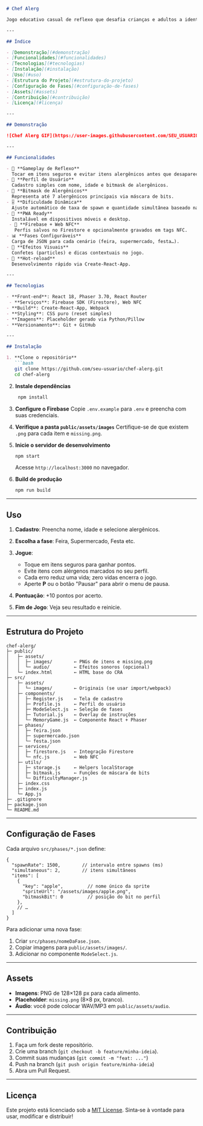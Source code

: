````markdown
# Chef Alerg

Jogo educativo casual de reflexo que desafia crianças e adultos a identificar e evitar ingredientes alergênicos em diversos cenários. Construído como PWA com **React** + **Phaser 3**, perfil de usuário, bitmask de alergênicos, dificuldade dinâmica e backend em Firebase (Firestore).

---

## Índice

- [Demonstração](#demonstração)  
- [Funcionalidades](#funcionalidades)  
- [Tecnologias](#tecnologias)  
- [Instalação](#instalação)  
- [Uso](#uso)  
- [Estrutura do Projeto](#estrutura-do-projeto)  
- [Configuração de Fases](#configuração-de-fases)  
- [Assets](#assets)  
- [Contribuição](#contribuição)  
- [Licença](#licença)  

---

## Demonstração

![Chef Alerg GIF](https://user-images.githubusercontent.com/SEU_USUARIO/placeholder-chef-alerg.gif)

---

## Funcionalidades

- 🎯 **Gameplay de Reflexo**  
  Tocar em itens seguros e evitar itens alergênicos antes que desapareçam.
- 👤 **Perfil de Usuário**  
  Cadastro simples com nome, idade e bitmask de alergênicos.
- 🧩 **Bitmask de Alergênicos**  
  Representa até 7 alergênicos principais via máscara de bits.
- 🎚️ **Dificuldade Dinâmica**  
  Ajuste automático de taxa de spawn e quantidade simultânea baseado na performance.
- 📱 **PWA Ready**  
  Instalável em dispositivos móveis e desktop.
 - 🔌 **Firebase + Web NFC**
   Perfis salvos no Firestore e opcionalmente gravados em tags NFC.
- 📊 **Fases Configuráveis**  
  Carga de JSON para cada cenário (feira, supermercado, festa…).
- 🎉 **Efeitos Visuais**  
  Confetes (particles) e dicas contextuais no jogo.
- 🔄 **Hot‑reload**  
  Desenvolvimento rápido via Create‑React‑App.

---

## Tecnologias

- **Front‑end**: React 18, Phaser 3.70, React Router  
 - **Serviços**: Firebase SDK (Firestore), Web NFC
- **Build**: Create‑React‑App, Webpack  
- **Styling**: CSS puro (reset simples)  
- **Imagens**: Placeholder gerado via Python/Pillow  
- **Versionamento**: Git + GitHub  

---

## Instalação

1. **Clone o repositório**  
   ```bash
   git clone https://github.com/seu-usuario/chef-alerg.git
   cd chef-alerg
````

2. **Instale dependências**

   ```bash
    npm install
    ```

3. **Configure o Firebase**
   Copie `.env.example` para `.env` e preencha com suas credenciais.

4. **Verifique a pasta `public/assets/images`**
   Certifique-se de que existem `.png` para cada item e `missing.png`.

5. **Inicie o servidor de desenvolvimento**

   ```bash
   npm start
   ```

   Acesse `http://localhost:3000` no navegador.

6. **Build de produção**

   ```bash
   npm run build
   ```

---

## Uso

1. **Cadastro**: Preencha nome, idade e selecione alergênicos.
2. **Escolha a fase**: Feira, Supermercado, Festa etc.
3. **Jogue**:

   * Toque em itens seguros para ganhar pontos.
   * Evite itens com alérgenos marcados no seu perfil.
   * Cada erro reduz uma vida; zero vidas encerra o jogo.
   * Aperte **P** ou o botão "Pausar" para abrir o menu de pausa.
4. **Pontuação**: +10 pontos por acerto.
5. **Fim de Jogo**: Veja seu resultado e reinicie.

---

## Estrutura do Projeto

```
chef-alerg/
├─ public/
│   ├─ assets/
│   │  ├─ images/        ← PNGs de itens e missing.png
│   │  └─ audio/         ← Efeitos sonoros (opcional)
│   └─ index.html        ← HTML base do CRA
├─ src/
│   ├─ assets/
│   │  └─ images/        ← Originais (se usar import/webpack)
│   ├─ components/
│   │  ├─ Register.js    ← Tela de cadastro
│   │  ├─ Profile.js     ← Perfil do usuário
│   │  ├─ ModeSelect.js  ← Seleção de fases
│   │  ├─ Tutorial.js    ← Overlay de instruções
│   │  └─ MemoryGame.js  ← Componente React + Phaser
│   ├─ phases/
│   │  ├─ feira.json
│   │  ├─ supermercado.json
│   │  └─ festa.json
│   ├─ services/
│   │  ├─ firestore.js   ← Integração Firestore
│   │  └─ nfc.js         ← Web NFC
│   ├─ utils/
│   │  ├─ storage.js     ← Helpers localStorage
│   │  ├─ bitmask.js     ← Funções de máscara de bits
│   │  └─ DifficultyManager.js
│   ├─ index.css
│   ├─ index.js
│   └─ App.js
├─ .gitignore
├─ package.json
└─ README.md
```

---

## Configuração de Fases

Cada arquivo `src/phases/*.json` define:

```jsonc
{
  "spawnRate": 1500,        // intervalo entre spawns (ms)
  "simultaneous": 2,        // itens simultâneos
  "items": [
    {
      "key": "apple",         // nome único da sprite
      "spriteUrl": "/assets/images/apple.png",
      "bitmaskBit": 0         // posição do bit no perfil
    },
    // …
  ]
}
```

Para adicionar uma nova fase:

1. Criar `src/phases/nomeDaFase.json`.
2. Copiar imagens para `public/assets/images/`.
3. Adicionar no componente `ModeSelect.js`.

---

## Assets

* **Imagens**: PNG de 128×128 px para cada alimento.
* **Placeholder**: `missing.png` (8×8 px, branco).
* **Áudio**: você pode colocar WAV/MP3 em `public/assets/audio`.

---

## Contribuição

1. Faça um fork deste repositório.
2. Crie uma branch (`git checkout -b feature/minha-ideia`).
3. Commit suas mudanças (`git commit -m "feat: ..."`)
4. Push na branch (`git push origin feature/minha-ideia`)
5. Abra um Pull Request.

---

## Licença

Este projeto está licenciado sob a [MIT License](LICENSE).
Sinta‑se à vontade para usar, modificar e distribuir!

